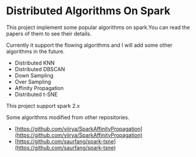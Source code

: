 # Distributed Algorithms On Spark

This project implement some popular algorithms on spark.You can read the papers of them to see their details.

Currently it support the flowing algorithms and I will add some other algorithms in the future.

- Distributed KNN
- Distributed DBSCAN
- Down Sampling
- Over Sampling
- Affinity Propagation
- Distributed t-SNE


This project support spark 2.x

Some algorithms modified from other repositories.

- [https://github.com/viirya/SparkAffinityPropagation](https://github.com/viirya/SparkAffinityPropagation)
- [https://github.com/saurfang/spark-tsne](https://github.com/saurfang/spark-tsne)